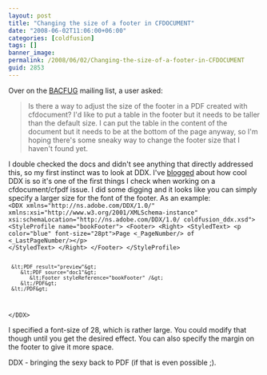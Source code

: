 ```yaml
---
layout: post
title: "Changing the size of a footer in CFDOCUMENT"
date: "2008-06-02T11:06:00+06:00"
categories: [coldfusion]
tags: []
banner_image: 
permalink: /2008/06/02/Changing-the-size-of-a-footer-in-CFDOCUMENT
guid: 2853
---
```


Over on the <a href="www.bacfug.org">BACFUG</a> mailing list, a user asked:

<blockquote>
<p>
Is there a way to adjust the size of the footer in a PDF created with cfdocument? I'd like to put a table in the footer but it needs to be taller than the default size.  I can put the table in the content of the document but it needs to be at the bottom of the page anyway, so I'm hoping there's some sneaky way to change the footer size that I haven't found yet.
</p>
</blockquote>
<!--more-->
I double checked the docs and didn't see anything that directly addressed this, so my first instinct was to look at DDX. I've <a href="http://www.raymondcamden.com/index.cfm/2007/7/24/ColdFusion-8-Working-with-PDFs-Part-7">blogged</a> about how cool DDX is so it's one of the first things I check when working on a cfdocument/cfpdf issue. I did some digging and it looks like you can simply specify a larger size for the font of the footer. As an example:

<code>
&lt;DDX xmlns="http://ns.adobe.com/DDX/1.0/"
xmlns:xsi="http://www.w3.org/2001/XMLSchema-instance"
xsi:schemaLocation="http://ns.adobe.com/DDX/1.0/ coldfusion_ddx.xsd"&gt;
&lt;StyleProfile name="bookFooter"&gt; &lt;Footer&gt; &lt;Right&gt; &lt;StyledText&gt; &lt;p
color="blue" font-size="28pt"&gt;Page &lt;_PageNumber/&gt; of &lt;_LastPageNumber/&gt;&lt;/p&gt;
&lt;/StyledText&gt; &lt;/Right&gt; &lt;/Footer&gt; &lt;/StyleProfile&gt;

     &lt;PDF result="preview"&gt;
        &lt;PDF source="doc1"&gt;
           &lt;Footer styleReference="bookFooter" /&gt;
        &lt;/PDF&gt;
     &lt;/PDF&gt;
&lt;/DDX&gt;
</code>

I specified a font-size of 28, which is rather large. You could modify that though until you get the desired effect. You can also specify the margin on the footer to give it more space.

DDX - bringing the sexy back to PDF (if that is even possible ;).